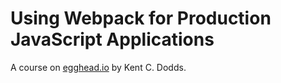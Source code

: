 # Using Webpack for Production JavaScript Applications

A course on [egghead.io](https://egghead.io) by Kent C. Dodds.
